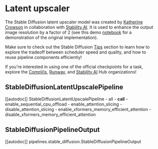 <!--Copyright 2023 The HuggingFace Team. All rights reserved.

Licensed under the Apache License, Version 2.0 (the "License"); you may not use this file except in compliance with
the License. You may obtain a copy of the License at

http://www.apache.org/licenses/LICENSE-2.0

Unless required by applicable law or agreed to in writing, software distributed under the License is distributed on
an "AS IS" BASIS, WITHOUT WARRANTIES OR CONDITIONS OF ANY KIND, either express or implied. See the License for the
specific language governing permissions and limitations under the License.
-->

# Latent upscaler

The Stable Diffusion latent upscaler model was created by [Katherine Crowson](https://github.com/crowsonkb/k-diffusion) in collaboration with [Stability AI](https://stability.ai/). It is used to enhance the output image resolution by a factor of 2 (see this demo [notebook](https://colab.research.google.com/drive/1o1qYJcFeywzCIdkfKJy7cTpgZTCM2EI4) for a demonstration of the original implementation).

<Tip>

Make sure to check out the Stable Diffusion [Tips](overview#tips) section to learn how to explore the tradeoff between scheduler speed and quality, and how to reuse pipeline components efficiently! 

If you're interested in using one of the official checkpoints for a task, explore the [CompVis](https://huggingface.co/CompVis), [Runway](https://huggingface.co/runwayml), and [Stability AI](https://huggingface.co/stabilityai) Hub organizations!

</Tip>

## StableDiffusionLatentUpscalePipeline

[[autodoc]] StableDiffusionLatentUpscalePipeline
	- all
	- __call__
	- enable_sequential_cpu_offload
	- enable_attention_slicing
	- disable_attention_slicing
	- enable_xformers_memory_efficient_attention
	- disable_xformers_memory_efficient_attention

## StableDiffusionPipelineOutput

[[autodoc]] pipelines.stable_diffusion.StableDiffusionPipelineOutput